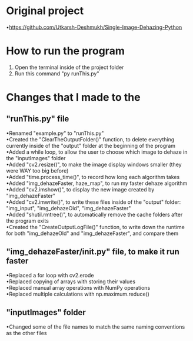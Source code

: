 # Original project  
 •https://github.com/Utkarsh-Deshmukh/Single-Image-Dehazing-Python  

# How to run the program  
1. Open the terminal inside of the project folder  
2. Run this command "py runThis.py"  

# Changes that I made to the  
## "runThis.py" file  
 •Renamed "example.py" to "runThis.py"  
 •Created the "ClearTheOutputFolder()" function, to delete everything currently inside of the "output" folder at the beginning of the program  
 •Added a while loop, to allow the user to choose which image to dehaze in the "inputImages" folder  
 •Added "cv2.resize()", to make the image display windows smaller (they were WAY too big before)  
 •Added "time.process_time()", to record how long each algorithm takes  
 •Added "img_dehazeFaster, haze_map", to run my faster dehaze algorithm  
 •Added "cv2.imshow()", to display the new image created by "img_dehazeFaster"  
 •Added "cv2.imwrite()", to write these files inside of the "output" folder: "img_input", "img_dehazeOld", "img_dehazeFaster"  
 •Added "shutil.rmtree()", to automatically remove the cache folders after the program exits  
 •Created the "CreateOutputLogFile()" function, to write down the runtime for both "img_dehazeOld" and "img_dehazeFaster", and compare them  

## "img_dehazeFaster/__init__.py" file, to make it run faster  
 •Replaced a for loop with cv2.erode  
 •Replaced copying of arrays with storing their values  
 •Replaced manual array operations with NumPy operations  
 •Replaced multiple calculations with np.maximum.reduce()  

## "inputImages" folder  
 •Changed some of the file names to match the same naming conventions as the other files  
